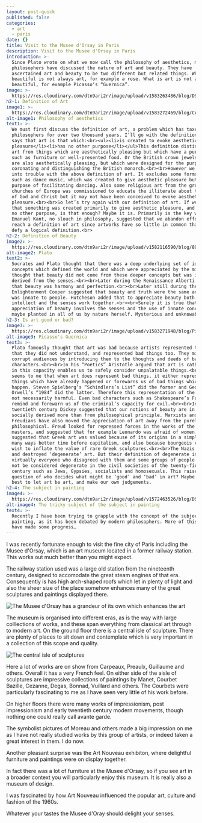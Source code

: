 ```yaml
---
layout: post-quick
published: false
categories:
  - art
  - paris
date: {}
title: Visit to the Musee d'Orsay in Paris
description: Visit to the Musee d'Orsay in Paris
introduction: >-
  Since Plato wrote on what we now call the philosophy of aesthetics, many
  philosophers have discussed the nature of art and beauty. They have
  ascertained art and beauty to be two different but related things. What is
  beautiful is not always art, for example a rose. What is art is not always
  beautiful, for example Picasso‘s “Guernica”.
image: >-
  https://res.cloudinary.com/dtn9ari2r/image/upload/v1583263486/blog/DSC_0220.jpg
h2-1: Definition of Art
image1: >-
  https://res.cloudinary.com/dtn9ari2r/image/upload/v1583272469/blog/Crown_Jewels_of_the_United_Kingdom_1952-12-13_1.jpg
alt-image1: Philosophy of aesthetics
text1: >-
  We must first discuss the definition of art, a problem which has taxed
  philosophers for over two thousand years. I’ll go with the definition which
  says that art is that which:<br><ul><li>is created to evoke aesthetic
  pleasure</li><li>has no other purpose</li></ul>This definition distinguishes
  art from things which are aesthetically pleasing but which have a purpose,
  such as furniture or well-presented food. Or the British crown jewels, which
  are also aesthetically pleasing, but which were designed for the purpose of
  coronating and distinguishing the British monarch.<br><br>However we soon run
  into trouble with the above definition of art. It excludes some forms of art
  such as dance music, which was created to give aesthetic pleasure but has the
  purpose of facilitating dancing. Also some religious art from the great
  churches of Europe was commissioned to educate the illiterate about the ways
  of God and Christ but it may not have been conceived to evoke aesthetic
  pleasure.<br><br>So let’s try again with our definition of art. If we just say
  that something was created primarily to give aesthetic pleasure, and may have
  no other purpose, is that enough? Maybe it is. Primarily is the key word here.
  Emanuel Kant, no slouch in philosophy, suggested that we abandon efforts to
  reach a definition of art since artworks have so little in common that they
  defy a logical definition.<br>
h2-2: Definition of Beauty
image2: >-
  https://res.cloudinary.com/dtn9ari2r/image/upload/v1582116590/blog/800px-Plato_Silanion_Musei_Capitolini_MC1377.jpg
alt-image2: Plato
text2: >-
  Socrates and Plato thought that there was a deep underlying set of ideas and
  concepts which defined the world and which were appreciated by the mind. Plato
  thought that beauty did not come from these deeper concepts but was instead
  derived from the senses.<br><br>Later during the Renaissance Alberti suggested
  that beauty was harmony and perfection.<br><br>Later still during the
  Enlightenment Cooper suggested that beauty and truth were the same and this
  was innate to people. Hutcheson added that to appreciate beauty both the inner
  intellect and the senses work together.<br><br>Surely it is true that
  appreciation of beauty involves the senses and the use of innate concepts
  maybe planted in all of us by nature herself. Mysterious and unknowable.
h2-3: Is art good or bad?
image3: >-
  https://res.cloudinary.com/dtn9ari2r/image/upload/v1583271948/blog/PicassoGuernica.jpg
alt-image3: Picasso's Guernica
text3: >-
  Plato famously thought that art was bad because artists represented things
  that they did not understand, and represented bad things too. They might thus
  corrupt audiences by introducing them to the thoughts and deeds of bad
  characters.<br><br>In his “Poetics” Aristotle argued that art is cathartic and
  in this capacity enables us to safely consider unpalatable things.<br><br>It
  seems to me that when art does represent bad things, it either represents bad
  things which have already happened or forewarns us of bad things which could
  happen. Steven Spielberg’s “Schindlers’s List” did the former and George
  Orwell’s “1984” did the latter. Therefore this representation of the bad is
  not necessarily harmful. Even bad characters such as Shakespeare’s Falstaff
  remind and forewarn us of the criminal’s capacity for evil.<br><br>In the
  twentieth century Dickey suggested that our notions of beauty are in fact
  socially derived more than from philosophical principle. Marxists and
  Freudians have also moved the appreciation of art away from the purely
  philosophical. Freud looked for repressed forces in the works of the great
  masters, and suggested that for example Leonardo was afraid of women. Marx
  suggested that Greek art was valued because of its origins in a simpler and in
  many ways better time before capitalism, and also because bourgeois collectors
  wish to inflate the value of rare Greek sculptures.<br><br>The Nazis condemned
  and destroyed ‘degenerate’ art. But their definition of degenerate included
  virtually everyone who disagreed with them and some groups of people who would
  not be considered degenerate in the civil societies of the twenty-first
  century such as Jews, Gypsies, socialists and homosexuals. This raises the
  question of who decides what might be ‘good’ and ‘bad’ in art? Maybe it is
  best to let art be art, and make our own judgements.
h2-4: The subject in painting
image4: >-
  https://res.cloudinary.com/dtn9ari2r/image/upload/v1572463526/blog/DSC_0183.jpg
alt-image4: The tricky subject of the subject in painting
text4: >-
  Recently I have been trying to grapple with the concept of the subject in
  painting, as it has been debated by modern philosophers. More of this when I
  have made some progress…
---
```

I was recently fortunate enough to visit the fine city of Paris including the Musee d'Orsay, which is an art museum located in a former railway station. This works out much better than you might expect.

The railway station used was a large old station from the nineteenth century, designed to accomodate the great steam engines of that era. Consequently is has high arch-shaped roofs which let in plenty of light and also the sheer size of the place somehow enhances many of the great sculptures and paintings displayed there.

![The Musee d'Orsay has a grandeur of its own which enhances the art](https://res.cloudinary.com/dtn9ari2r/image/upload/v1583263287/blog/1720DB2D-E443-4523-95B4-B4BCEC62F627.jpg)

The museum is organised into different eras, as is the way with large colllections of works, and these span everything from classical art through to modern art. On the ground floor there is a central isle of sculpture. There are plenty of places to sit down and contemplate which is very important in a collection of this scope and quality.

![The central isle of sculptures](https://res.cloudinary.com/dtn9ari2r/image/upload/v1583263482/blog/DSC_0219.jpg)

Here a lot of works are on show from Carpeaux, Preaulx, Guillaume and others. Overall it has a very French feel. On either side of the aisle of sculptures are impressive collections of paintings by Manet, Courbet   Bazille, Cezanne, Degas, Bonnad, Vuillard and others. The Courbets were particularly fascinating to me as I have seen very little of his work before.

On higher floors there were many works of impressionism, post impressionism and early twentieth century modern movements, though nothing one could really call avante garde.

The symbolist pictures of Moreau and others made a big impression on me as I have not really studied works by this group of artists, or indeed taken a great interest in them. I do now.

Another pleasant surprise was the Art Nouveau exhibiton, where delightful furniture and paintings were on display together.

In fact there was a lot of furniture at the Musee d'Orsay, so if you see art in a broader context you will particularly enjoy this museum. It is really also a museum of design.

I was fascinated by how Art Nouveau influenced the popular art, culture and fashion of the 1960s.

Whatever your tastes the Musee d'Oray should delight your senses.
